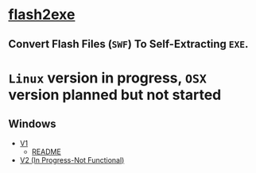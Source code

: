 # [flash2exe](https://CoffeeCoder1.github.io/flash2exe/)
## Convert Flash Files (`SWF`) To Self-Extracting `EXE`.

# `Linux` version in progress, `OSX` version planned but not started

## Windows

* [V1](https://github.com/CoffeeCoder1/flash2exe/tree/main/Windows/V1/)
  * [README](https://github.com/CoffeeCoder1/flash2exe/blob/main/Windows/V1/README.md)
* [V2 (In Progress-Not Functional)](https://github.com/CoffeeCoder1/flash2exe/tree/main/Windows/V2/)
